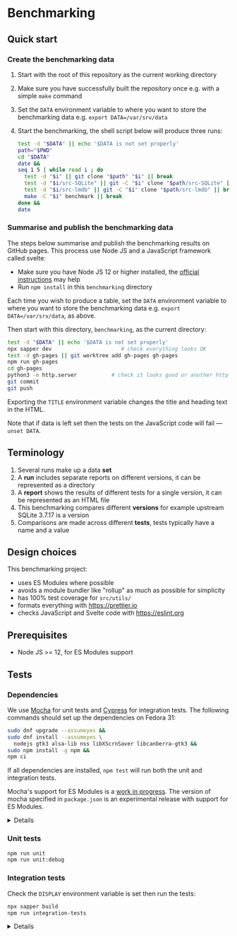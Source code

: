 # Benchmarking

## Quick start

### Create the benchmarking data

1. Start with the root of this repository as the current working directory
2. Make sure you have successfully built the repository once e.g. with a simple
   `make` command
3. Set the `DATA` environment variable to where you want to store the
   benchmarking data e.g. `export DATA=/var/srv/data`
4. Start the benchmarking, the shell script below will produce three runs:

   ```sh
   test -d "$DATA" || echo '$DATA is not set properly'
   path="$PWD"
   cd "$DATA"
   date &&
   seq 1 5 | while read i ; do
     test -d "$i" || git clone "$path" "$i" || break
     test -d "$i/src-SQLite" || git -C "$i" clone "$path/src-SQLite" || break
     test -d "$i/src-lmdb" || git -C "$i" clone "$path/src-lmdb" || break
     make -C "$i" benchmark || break
   done &&
   date
   ```

### Summarise and publish the benchmarking data

The steps below summarise and publish the benchmarking results on GitHub pages.
This process use Node JS and a JavaScript framework called svelte:

- Make sure you have Node JS 12 or higher installed, the [official instructions]
  may help
- Run `npm install` in this `benchmarking` directory

Each time you wish to produce a table, set the `DATA` environment variable to
where you want to store the benchmarking data e.g. `export DATA=/var/srv/data`,
as above.

Then start with this directory, `benchmarking`, as the current directory:

```sh
test -d "$DATA" || echo '$DATA is not set properly'
npx sapper dev                      # check everything looks OK
test -d gh-pages || git worktree add gh-pages gh-pages
npm run gh-pages
cd gh-pages
python3 -m http.server           # check it looks good or another http server
git commit
git push
```

Exporting the `TITLE` environment variable changes the title and heading text in
the HTML.

Note that if data is left set then the tests on the JavaScript code will fail —
`unset DATA`.

[official instructions]: https://nodejs.org/en/download/package-manager

## Terminology

1. Several runs make up a data **set**
2. A **run** includes separate reports on different versions, it can be
   represented as a directory
3. A **report** shows the results of different tests for a single version, it
   can be represented as an HTML file
4. This benchmarking compares different **versions** for example upstream SQLite
   3.7.17 is a version
5. Comparisons are made across different **tests**, tests typically have a name
   and a value

## Design choices

This benchmarking project:

- uses ES Modules where possible
- avoids a module bundler like "rollup" as much as possible for simplicity
- has 100% test coverage for `src/utils/`
- formats everything with https://prettier.io
- checks JavaScript and Svelte code with https://eslint.org

## Prerequisites

- Node JS >= 12, for ES Modules support

## Tests

### Dependencies

We use [Mocha](https://mochajs.org) for unit tests and
[Cypress](https://cypress.io) for integration tests. The following commands
should set up the dependencies on Fedora 31:

```sh
sudo dnf upgrade --assumeyes &&
sudo dnf install --assumeyes \
  nodejs gtk3 alsa-lib nss libXScrnSaver libcanberra-gtk3 &&
sudo npm install -g npm &&
npm ci
```

If all dependencies are installed, `npm test` will run both the unit and
integration tests.

Mocha's support for ES Modules is a
[work in progress](https://github.com/mochajs/mocha/pull/4038). The version of
mocha specified in `package.json` is an experimental release with support for ES
Modules.

<details>

These instructions were tested in a
[toolbox](https://github.com/containers/toolbox):

```sh
toolbox create --release 31 &&
toolbox enter --release 31
```

It is necessary to set configure the display as an environment variable:

```sh
export DISPLAY=":0"
```

If you forget to configure the display, you will receive an errors starting
with:

```
Your system is missing the dependency: Xvfb
```

These instructions were tested with:

```sh
$ node --version
v12.15.0
$ npm --version
6.13.4
```

</details>

### Unit tests

```sh
npm run unit
npm run unit:debug
```

### Integration tests

Check the `DISPLAY` environment variable is set then run the tests:

```sh
npx sapper build
npm run integration-tests
```

<details>

Behind the scenes that `integration-tests` script uses
[start-server-and-test](https://www.npmjs.com/package/start-server-and-test) to
run a server and the tests. To perform these steps separately and run the tests
against the development server run the two commands below in separate terminals:

```sh
npx sapper dev
npx cypress run
```

To debug integration tests try:

```sh
npx cypress open
```

</details>
